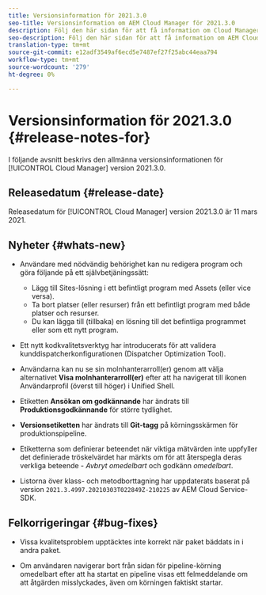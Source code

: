 ```yaml
---
title: Versionsinformation för 2021.3.0
seo-title: Versionsinformation om AEM Cloud Manager för 2021.3.0
description: Följ den här sidan för att få information om Cloud Manager version 2021.3.0
seo-description: Följ den här sidan för att få information om AEM Cloud Manager version 2021.3.0
translation-type: tm+mt
source-git-commit: e12adf3549af6ecd5e7487ef27f25abc44eaa794
workflow-type: tm+mt
source-wordcount: '279'
ht-degree: 0%

---
```


# Versionsinformation för 2021.3.0 {#release-notes-for}

I följande avsnitt beskrivs den allmänna versionsinformationen för [!UICONTROL Cloud Manager] version 2021.3.0.

## Releasedatum {#release-date}

Releasedatum för [!UICONTROL Cloud Manager] version 2021.3.0 är 11 mars 2021.

## Nyheter {#whats-new}

* Användare med nödvändig behörighet kan nu redigera program och göra följande på ett självbetjäningssätt:

   * Lägg till Sites-lösning i ett befintligt program med Assets (eller vice versa).
   * Ta bort platser (eller resurser) från ett befintligt program med både platser och resurser.
   * Du kan lägga till (tillbaka) en lösning till det befintliga programmet eller som ett nytt program.

* Ett nytt kodkvalitetsverktyg har introducerats för att validera kunddispatcherkonfigurationen (Dispatcher Optimization Tool).

* Användarna kan nu se sin molnhanterarroll(er) genom att välja alternativet **Visa molnhanterarroll(er)** efter att ha navigerat till ikonen Användarprofil (överst till höger) i Unified Shell.

* Etiketten **Ansökan om godkännande** har ändrats till **Produktionsgodkännande** för större tydlighet.

* **Versionsetiketten** har ändrats till **Git-tagg** på körningsskärmen för produktionspipeline.

* Etiketterna som definierar beteendet när viktiga mätvärden inte uppfyller det definierade tröskelvärdet har märkts om för att återspegla deras verkliga beteende - *Avbryt omedelbart* och godkänn *omedelbart*.

* Listorna över klass- och metodborttagning har uppdaterats baserat på version `2021.3.4997.20210303T022849Z-210225` av AEM Cloud Service-SDK.

## Felkorrigeringar {#bug-fixes}

* Vissa kvalitetsproblem upptäcktes inte korrekt när paket bäddats in i andra paket.

* Om användaren navigerar bort från sidan för pipeline-körning omedelbart efter att ha startat en pipeline visas ett felmeddelande om att åtgärden misslyckades, även om körningen faktiskt startar.